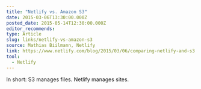 ```yaml
---
title: "Netlify vs. Amazon S3"
date: 2015-03-06T13:30:00.000Z
posted_date: 2015-05-14T12:30:00.000Z
editor_recommends:
type: Article
slug: links/netlify-vs-amazon-s3
source: Mathias Biilmann, Netlify
link: https://www.netlify.com/blog/2015/03/06/comparing-netlify-and-s3
tool:
  - Netlify
---
```

In short: S3 manages files. Netlify manages sites.



